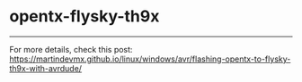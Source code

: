 # opentx-flysky-th9x
------

For more details, check this post:
https://martindevmx.github.io/linux/windows/avr/flashing-opentx-to-flysky-th9x-with-avrdude/